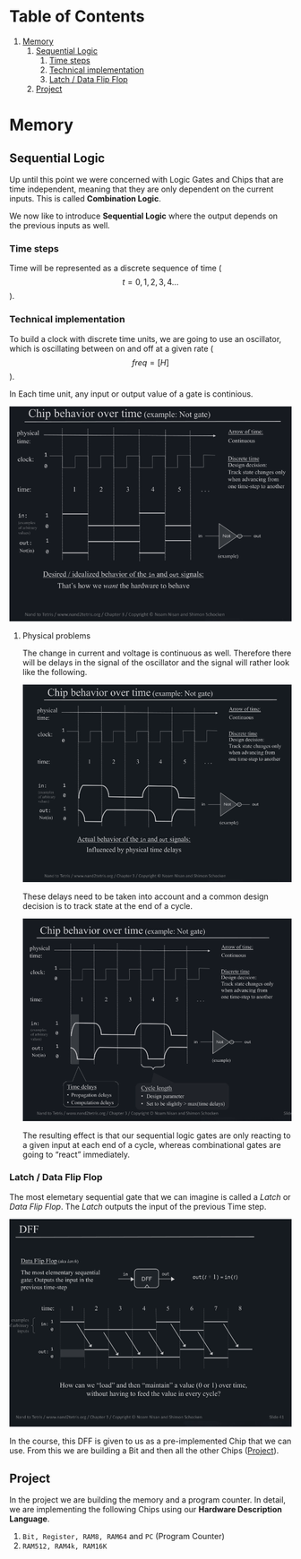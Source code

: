
# Table of Contents

1.  [Memory](#org56705f9)
    1.  [Sequential Logic](#orged5821b)
        1.  [Time steps](#org353453a)
        2.  [Technical implementation](#org8fdccf5)
        3.  [Latch / Data Flip Flop](#org09b17be)
    2.  [Project](#org7ebd31f)



<a id="org56705f9"></a>

# Memory


<a id="orged5821b"></a>

## Sequential Logic

Up until this point we were concerned with Logic Gates and Chips that are time independent, meaning that they are only dependent on the current inputs. This is called **Combination Logic**.

We now like to introduce **Sequential Logic** where the output depends on the previous inputs as well.


<a id="org353453a"></a>

### Time steps

Time will be represented as a discrete sequence of time ($$t = 0, 1, 2, 3, 4 ...$$).


<a id="org8fdccf5"></a>

### Technical implementation

To build a clock with discrete time units, we are going to use an oscillator, which is oscillating between on and off at a given rate ($$ freq=[H] $$).

In Each time unit, any input or output value of a gate is continious.

![img](imgs/clock_ideal.png)

1.  Physical problems

    The change in current and voltage is continuous as well. Therefore there will be delays in the signal of the oscillator and the signal will rather look like the following.
    
    ![img](imgs/clock_real.png)
    
    These delays need to be taken into account and a common design decision is to track state at the end of a cycle.
    
    ![img](imgs/clock_design.png)
    
    The resulting effect is that our sequential logic gates are only reacting to a given input at each end of a cycle, whereas combinational gates are going to &ldquo;react&rdquo; immediately.


<a id="org09b17be"></a>

### Latch / Data Flip Flop

The most elemetary sequential gate that we can imagine is called a *Latch* or *Data Flip Flop*. The *Latch* outputs the input of the previous Time step.

![img](imgs/dff.png)

In the course, this DFF is given to us as a pre-implemented Chip that we can use. From this we are building a Bit and then all the other Chips ([Project](#org7ebd31f)).


<a id="org7ebd31f"></a>

## Project

In the project we are building the memory and a program counter. In detail, we are implementing the following Chips using our **Hardware Description Language**.

1.  `Bit, Register, RAM8, RAM64` and `PC` (Program Counter)
2.  `RAM512, RAM4k, RAM16K`

